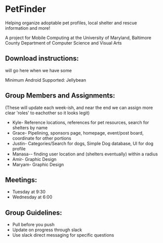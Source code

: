 # PetFinder

Helping organize adoptable pet profiles, local shelter and rescue information and more!

A project for Mobile Computing at the University of Maryland, Baltimore County
Department of Computer Science and Visual Arts

## Download instructions:
will go here when we have some

Minimum Android Supported: Jellybean

## Group Members and Assignments:

(These will update each week-ish, and near the end we can assign more clear 'roles' to eachother so it looks legit)

* Kyle- Reference locations, references for pet resources, search for shelters by name 
* Grace- Pipelining, sponsors page, homepage, event/post board, coordinate for other portions 
* Justin- Categories/Search for dogs, Simple Dog database, UI for dog profile 
* Manasa-- finding user location and (shelters eventually) within a radius 
* Amir- Graphic Design
* Maryam- Graphic Design

## Meetings:
* Tuesday at 9:30
* Wednesday at 6:00

## Group Guidelines:
* Pull before you push
* Update on progress through slack
* Use slack direct messaging for specific questions
